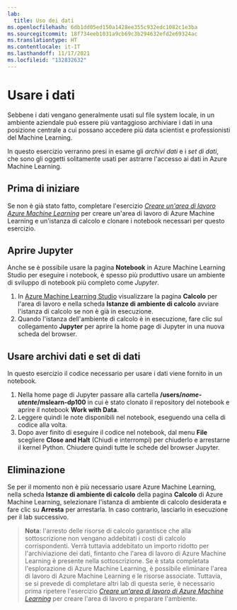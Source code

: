 ```yaml
---
lab:
  title: Uso dei dati
ms.openlocfilehash: 6db1dd05ed150a1428ee355c932edc1082c1e3ba
ms.sourcegitcommit: 18f734eeb1031a9cb69c3b294632efd2e69324ac
ms.translationtype: HT
ms.contentlocale: it-IT
ms.lasthandoff: 11/17/2021
ms.locfileid: "132832632"
---
```

# <a name="work-with-data"></a>Usare i dati

Sebbene i dati vengano generalmente usati sul file system locale, in un ambiente aziendale può essere più vantaggioso archiviare i dati in una posizione centrale a cui possano accedere più data scientist e professionisti del Machine Learning.

In questo esercizio verranno presi in esame gli *archivi dati* e i *set di dati*, che sono gli oggetti solitamente usati per astrarre l'accesso ai dati in Azure Machine Learning.

## <a name="before-you-start"></a>Prima di iniziare

Se non è già stato fatto, completare l'esercizio *[Creare un'area di lavoro Azure Machine Learning](01-create-a-workspace.md)* per creare un'area di lavoro di Azure Machine Learning e un'istanza di calcolo e clonare i notebook necessari per questo esercizio.

## <a name="open-jupyter"></a>Aprire Jupyter

Anche se è possibile usare la pagina **Notebook** in Azure Machine Learning Studio per eseguire i notebook, è spesso più produttivo usare un ambiente di sviluppo di notebook più completo come *Jupyter*.

1. In [Azure Machine Learning Studio](https://ml.azure.com) visualizzare la pagina **Calcolo** per l'area di lavoro e nella scheda **Istanze di ambiente di calcolo** avviare l'istanza di calcolo se non è già in esecuzione.
2. Quando l'istanza dell'ambiente di calcolo è in esecuzione, fare clic sul collegamento **Jupyter** per aprire la home page di Jupyter in una nuova scheda del browser.

## <a name="work-with-datastores-and-datasets"></a>Usare archivi dati e set di dati

In questo esercizio il codice necessario per usare i dati viene fornito in un notebook.

1. Nella home page di Jupyter passare alla cartella **/users/*nome-utente*/mslearn-dp100** in cui è stato clonato il repository del notebook e aprire il notebook **Work with Data**.
2. Leggere quindi le note disponibili nel notebook, eseguendo una cella di codice alla volta.
3. Dopo aver finito di eseguire il codice nel notebook, dal menu **File** scegliere **Close and Halt** (Chiudi e interrompi) per chiuderlo e arrestarne il kernel Python. Chiudere quindi tutte le schede del browser Jupyter.

## <a name="clean-up"></a>Eliminazione

Se per il momento non è più necessario usare Azure Machine Learning, nella scheda **Istanze di ambiente di calcolo** della pagina **Calcolo** di Azure Machine Learning, selezionare l'istanza di ambiente di calcolo desiderata e fare clic su **Arresta** per arrestarla. In caso contrario, lasciarlo in esecuzione per il lab successivo.

> **Nota**: l'arresto delle risorse di calcolo garantisce che alla sottoscrizione non vengano addebitati i costi di calcolo corrispondenti. Verrà tuttavia addebitato un importo ridotto per l'archiviazione dei dati, fintanto che l'area di lavoro di Azure Machine Learning è presente nella sottoscrizione. Se è stata completata l'esplorazione di Azure Machine Learning, è possibile eliminare l'area di lavoro di Azure Machine Learning e le risorse associate. Tuttavia, se si prevede di completare altri lab di questa serie, è necessario prima ripetere l'esercizio *[Creare un'area di lavoro di Azure Machine Learning](01-create-a-workspace.md)* per creare l'area di lavoro e preparare l'ambiente.